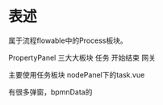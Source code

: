 # 表述
属于流程flowable中的Process板块。

PropertyPanel 三大大板块 任务 开始结束 网关

主要使用任务板块
nodePanel下的task.vue

有很多弹窗，bpmnData的
